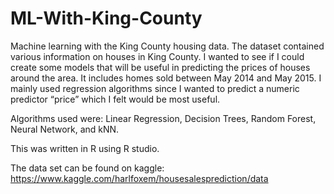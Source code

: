 # ML-With-King-County
Machine learning with the King County housing data. The dataset contained various information on houses in King County. I wanted to see if I could create some models that will be useful in predicting the prices of houses around the area. It includes homes sold between May 2014 and May 2015. I mainly used regression algorithms since I wanted to predict a numeric predictor “price” which I felt would be most useful.

Algorithms used were: Linear Regression, Decision Trees, Random Forest, Neural Network, and kNN. 

This was written in R using R studio. 

The data set can be found on kaggle: 
https://www.kaggle.com/harlfoxem/housesalesprediction/data
